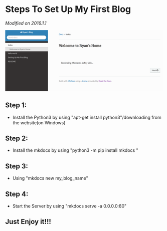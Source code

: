 # Steps To Set Up My First Blog

*Modified on 2016.1.1*

![My_Web](image/My_Blog.png)

## Step 1:

-  Install the Python3 by using "apt-get install python3"/downloading from the website(on Windows)

## Step 2:

-  Install the mkdocs by using "python3 -m pip install mkdocs "

## Step 3:

-  Using "mkdocs new my_blog_name"

## Step 4:

-  Start the Server by using "mkdocs serve -a 0.0.0.0:80"


## Just Enjoy it!!! 

